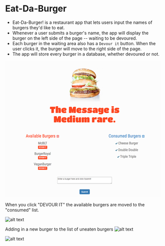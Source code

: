 # Eat-Da-Burger

* Eat-Da-Burger! is a restaurant app that lets users input the names of burgers they'd like to eat.
* Whenever a user submits a burger's name, the app will display the burger on the left side of the page -- waiting to be devoured.
* Each burger in the waiting area also has a `Devour it` button. When the user clicks it, the burger will move to the right side of the page.
* The app will store every burger in a database, whether devoured or not.

![Alt text](public/assets/img/ScreenShot001.png?raw=true "Home page")

When you click "DEVOUR IT" the available burgers are moved to the "consumed" list.

![alt text](public/assets/img/ScreenShot2.png)

Adding in a new burger to the list of uneaten burgers
![alt text](public/assets/img/ScreenShot3.png)

![alt text](public/assets/img/ScreenShot4.png)